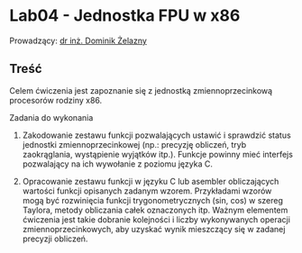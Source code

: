 # Lab04 - Jednostka FPU w x86

Prowadzący: [dr inż. Dominik Żelazny](https://wit.pwr.edu.pl/wydzial/struktura-organizacyjna/pracownicy/dominik-zelazny)

## Treść

Celem ćwiczenia jest zapoznanie się z jednostką zmiennoprzecinkową procesorów rodziny x86.

Zadania do wykonania

1. Zakodowanie zestawu funkcji pozwalających ustawić i sprawdzić status jednostki zmiennoprzecinkowej (np.: precyzję obliczeń, tryb zaokrąglania, wystąpienie wyjątków itp.). Funkcje powinny mieć interfejs pozwalający na ich wywołanie z poziomu języka C.

2. Opracowanie zestawu funkcji w języku C lub asembler obliczających wartości funkcji opisanych zadanym wzorem. Przykładami wzorów mogą być rozwinięcia funkcji trygonometrycznych (sin, cos) w szereg Taylora, metody obliczania całek oznaczonych itp. Ważnym elementem ćwiczenia jest takie dobranie kolejności i liczby wykonywanych operacji zmiennoprzecinkowych, aby uzyskać wynik mieszczący się w zadanej precyzji obliczeń.


